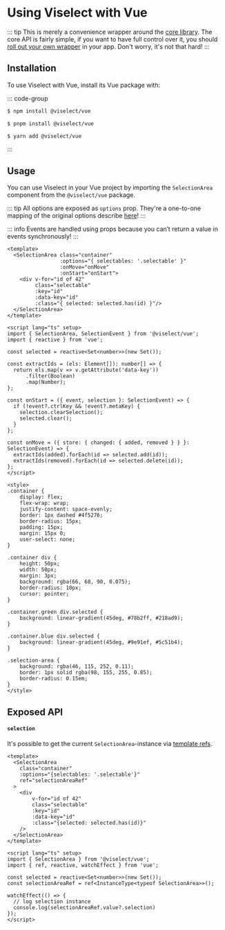 # Using Viselect with Vue

::: tip
This is merely a convenience wrapper around the [core library](./vanilla.md).
The core API is fairly simple, if you want to have full control over it, you should [roll out your own wrapper](../custom-integration.md) in your app.
Don't worry, it's not that hard!
:::

## Installation

To use Viselect with Vue, install its Vue package with:

::: code-group

```sh [npm]
$ npm install @viselect/vue
```

```sh [pnpm]
$ pnpm install @viselect/vue
```

```sh [yarn]
$ yarn add @viselect/vue
```

:::

## Usage

You can use Viselect in your Vue project by importing the `SelectionArea` component from the `@viselect/vue` package.

::: tip
All options are exposed as `options` prop.
They're a one-to-one mapping of the original options describe [here](../api-reference.md#selectionoptions)!
:::

::: info
Events are handled using props because you can’t return a value in events synchronously!
:::

```vue [App.vue]
<template>
  <SelectionArea class="container"
                 :options="{ selectables: '.selectable' }"
                 :onMove="onMove"
                 :onStart="onStart">
    <div v-for="id of 42"
         class="selectable"
         :key="id" 
         :data-key="id"
         :class="{ selected: selected.has(id) }"/>
  </SelectionArea>
</template>

<script lang="ts" setup>
import { SelectionArea, SelectionEvent } from '@viselect/vue';
import { reactive } from 'vue';

const selected = reactive<Set<number>>(new Set());

const extractIds = (els: Element[]): number[] => {
  return els.map(v => v.getAttribute('data-key'))
      .filter(Boolean)
      .map(Number);
};

const onStart = ({ event, selection }: SelectionEvent) => {
  if (!event?.ctrlKey && !event?.metaKey) {
    selection.clearSelection();
    selected.clear();
  }
};

const onMove = ({ store: { changed: { added, removed } } }: SelectionEvent) => {
  extractIds(added).forEach(id => selected.add(id));
  extractIds(removed).forEach(id => selected.delete(id));
};
</script>

<style>
.container {
    display: flex;
    flex-wrap: wrap;
    justify-content: space-evenly;
    border: 1px dashed #4f5276;
    border-radius: 15px;
    padding: 15px;
    margin: 15px 0;
    user-select: none;
}

.container div {
    height: 50px;
    width: 50px;
    margin: 3px;
    background: rgba(66, 68, 90, 0.075);
    border-radius: 10px;
    cursor: pointer;
}

.container.green div.selected {
    background: linear-gradient(45deg, #78b2ff, #218ad9);
}

.container.blue div.selected {
    background: linear-gradient(45deg, #9e91ef, #5c51b4);
}

.selection-area {
    background: rgba(46, 115, 252, 0.11);
    border: 1px solid rgba(98, 155, 255, 0.85);
    border-radius: 0.15em;
}
</style>
```

## Exposed API

#### `selection`

It's possible to get the current `SelectionArea`-instance via [template refs](https://vuejs.org/guide/essentials/template-refs.html).

```vue
<template>
  <SelectionArea 
    class="container"
    :options="{selectables: '.selectable'}"
    ref="selectionAreaRef"
  >
    <div 
        v-for="id of 42"
        class="selectable"
        :key="id" 
        :data-key="id"
        :class="{selected: selected.has(id)}"
    />
  </SelectionArea>
</template>

<script lang="ts" setup>
import { SelectionArea } from '@viselect/vue';
import { ref, reactive, watchEffect } from 'vue';

const selected = reactive<Set<number>>(new Set());
const selectionAreaRef = ref<InstanceType<typeof SelectionArea>>();

watchEffect(() => {
  // log selection instance
  console.log(selectionAreaRef.value?.selection)
});
</script>
```
